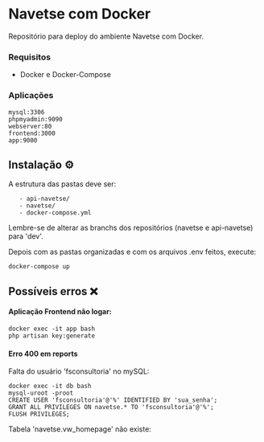 # Navetse com Docker
Repositório para deploy do ambiente Navetse com Docker.

### Requisitos

  - Docker e Docker-Compose

### Aplicações

	mysql:3306
	phpmyadmin:9090
	webserver:80
	frontend:3000
	app:9000

## Instalação ⚙️

A estrutura das pastas deve ser:

```shell
   - api-navetse/
   - navetse/
   - docker-compose.yml
```

Lembre-se de alterar as branchs dos repositórios (navetse e api-navetse) para 'dev'.

Depois com as pastas organizadas e com os arquivos .env feitos, execute:

```shell
docker-compose up
```

## Possíveis erros ❌

#### Aplicação Frontend não logar:

```shell
docker exec -it app bash
php artisan key:generate
```

#### Erro 400 em reports

Falta do usuário 'fsconsultoria' no mySQL:

```shell
docker exec -it db bash
mysql-uroot -proot
CREATE USER 'fsconsultoria'@'%' IDENTIFIED BY 'sua_senha';
GRANT ALL PRIVILEGES ON navetse.* TO 'fsconsultoria'@'%';
FLUSH PRIVILEGES;
```

Tabela 'navetse.vw_homepage' não existe:

